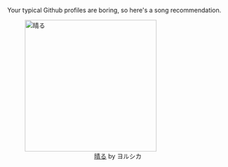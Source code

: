Your typical Github profiles are boring, so here's a song recommendation.
<figure><img width="300" height="300" src="https://i.scdn.co/image/ab67616d0000b2735e763f5fcb87919a7ae96f8b" alt="晴る" /><figcaption align="center"><a href="https://open.spotify.com/track/5eY7692tmgHB9dbmq6wa2M" target="_blank">晴る</a> by ヨルシカ</figcaption></figure>
